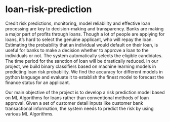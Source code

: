# loan-risk-prediction
Credit risk predictions, monitoring, model reliability and effective loan processing are key to decision-making and transparency. Banks are making a major part of profits through loans. Though a lot of people are applying for loans, it’s hard to select the genuine applicant, who will repay the loan. Estimating the probability that an individual would default on their loan, is useful for banks to make a decision whether to approve a loan to the individuals or not. The system automatically selects the eligible candidates. The time period for the sanction of loan will be drastically reduced. In our project, we build binary classifiers based on machine learning models in predicting loan risk probability. We find the accuracy for different models in python language and evaluate it to establish the finest model to forecast the finance status for an applicant. 

Our main objective of the project is to develop a risk prediction model based on ML Algorithms for loans rather than conventional methods of loan approval. Given a set of customer detail inputs like customer bank transactional information, the system needs to predict the risk by using various ML Algorithms.
